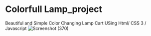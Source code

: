 # Colorfull Lamp_project
Beautiful and Simple  Color Changing Lamp  Cart USing Html/ CSS 3 / Javascript 
![Screenshot (370)](https://github.com/user-attachments/assets/ddf1a076-d105-479a-b4fd-1456a2dbf33f)
